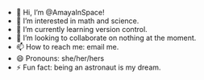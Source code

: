 - 👋 Hi, I’m @AmayaInSpace!
- 👀 I’m interested in math and science.
- 🌱 I’m currently learning version control.
- 💞️ I’m looking to collaborate on nothing at the moment.
- 📫 How to reach me: email me.
- 😄 Pronouns: she/her/hers
- ⚡ Fun fact: being an astronaut is my dream.

<!---
AmayaInSpace/AmayaInSpace is a ✨ special ✨ repository because its `README.md` (this file) appears on your GitHub profile.
You can click the Preview link to take a look at your changes.
--->
